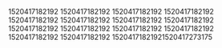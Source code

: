 1520417182192
1520417182192
1520417182192
1520417182192
1520417182192
1520417182192
1520417182192
1520417182192
1520417182192
1520417182192
1520417182192
1520417182192
1520417182192
1520417182192
15204171821921520417273175